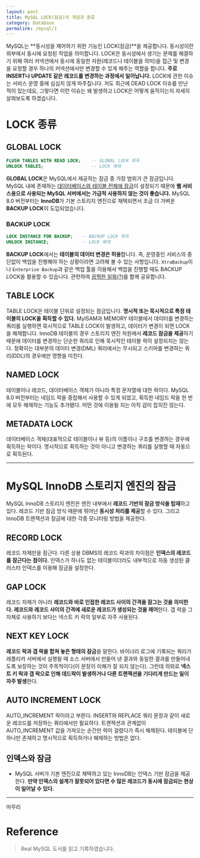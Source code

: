 ```yaml
---
layout: post
title: MySQL LOCK(잠금)의 개념과 종류
category: Database
permalink: /mysql/1
---
```


MySQL는 **동시성을 제어하기 위한 기능인 LOCK(잠금)**을 제공합니다. 동시성이란 외부에서 동시에 요청된 작업을 의미합니다. LOCK은 동시성에서 생기는 문제를 해결하기 위해 여러 커넥션에서 동시에 동일한 자원(레코드나 테이블을 의미)을 접근 및 변경을 요청할 경우 하나의 커넥션에서만 변경할 수 있게 해주는 역할을 합니다. **주로 INSERT나 UPDATE 같은 레코드를 변경하는 과정에서 일어납니다.** LOCK에 관한 이슈는 서비스 운영 중에 심심치 않게 마주칩니다. 저도 최근에 DEAD LOCK 이슈를 만난 적이 있는데요, 그렇다면 이런 이슈는 왜 발생하고 LOCK은 어떻게 움직이는지 자세히 살펴보도록 하겠습니다.

# LOCK 종류

## GLOBAL LOCK
```SQL
FLUSH TABLES WITH READ LOCK;    -- GLOBAL LOCK 획득
UNLOCK TABLES;                  -- LOCK 해제
```
    
**GLOBAL LOCK**은 MySQL에서 제공하는 잠금 중 가장 범위가 큰 잠금입니다. MySQL 내에 존재하는 <u>데이터베이스와 테이블 전체에 잠금</u>이 설정되기 때문에 **웹 서비스용으로 사용되는 MySQL 서버에서는 가급적 사용하지 않는 것이 좋습니다.** MySQL 8.0 버전부터는 **InnoDB**가 기본 스토리지 엔진으로 채택되면서 조금 더 가벼운 **BACKUP LOCK**이 도입되었습니다.   

### BACKUP LOCK
```SQL
LOCK INSTANCE FOR BACKUP;   -- BACKUP LOCK 획득
UNLOCK INSTANCE;            -- LOCK 해제
```
**BACKUP LOCK**에서는 **테이블의 데이터 변경은 허용**합니다. 즉, 운영중인 서비스의 중단없이 백업을 진행해야 하는 상황이라면 고려해 볼 수 있는 사항입니다. `XtraBackup`이나 `Enterprise Backup`과 같은 백업 툴을 이용해서 백업을 진행할 때도 BACKUP LOCK을 활용할 수 있습니다. 관련하여 [끔찍한 일화(?)](https://techblog.woowahan.com/2576)를 함께 공유합니다.    
    
## TABLE LOCK    
TABLE LOCK은 테이블 단위로 설정되는 잠금입니다. **명시적 또는 묵시적으로 특정 테이블의 LOCK을 획득할 수 있다.** MyISAM과 MEMORY 테이블에서 데이터를 변경하는 쿼리를 실행하면 묵시적으로 TABLE LOCK이 발생하고, 데이터가 변경이 되면 LOCK을 해제합니다. InnoDB 테이블의 경우 스토리지 엔진 차원에서 **레코드 잠금을 제공**하기 때문에 데이터를 변경하는 단순한 쿼리로 인해 묵시적인 테이블 락이 설정되지는 않는다. 정확히는 대부분의 데이터 변경(DML) 쿼리에서는 무시되고 스키마를 변경하는 쿼리(DDL)의 경우에만 영향을 미친다.   
    
## NAMED LOCK
테이블이나 레코드, 데이터베이스 객체가 아니라 특정 문자열에 대한 락이다. MySQL 8.0 버전부터는 네임드 락을 중첩해서 사용할 수 있게 되었고, 획득한 네임드 락을 한 번에 모두 해제하는 기능도 추가됐다. 어떤 것에 이용될 지는 아직 감이 잡히진 않는다.   
    

## METADATA LOCK    
데이터베이스 객체(대표적으로 테이블이나 뷰 등)의 이름이나 구조를 변경하는 경우에 획득하는 락이다. 명시적으로 획득하는 것이 아니고 변경하는 쿼리를 실행할 때 자동으로 획득된다.   
    
---

# MySQL InnoDB 스토리지 엔진의 잠금

MySQL InnoDB 스토리지 엔진은 엔진 내부에서 **레코드 기반의 잠금 방식을 탑재**하고 있다. 레코드 기반 잠금 방식 때문에 뛰어난 **동시성 처리를 제공**할 수 있다. 그리고 InnoDB 트랜잭션과 잠금에 대한 각종 모니터링 방법을 제공한다.

## RECORD LOCK
레코드 자체만을 잠근다. 다른 상용 DBMS의 레코드 락과의 차이점은 **인덱스의 레코드를 잠근다는 점이다.**  인덱스가 하나도 없는 테이블이더라도 내부적으로 자동 생성된 클러스터 인덱스를 이용해 잠금을 설정한다.   
    
## GAP LOCK
레코드 자체가 아니라 **레코드와 바로 인접한 레코드 사이의 간격을 잠그는 것을 의미한다. 레코드와 레코드 사이의 간격에 새로운 레코드가 생성되는 것을 제어**한다. 갭 락을 그 자체로 사용하기 보다는 넥스트 키 락의 일부로 자주 사용된다.   
    
## NEXT KEY LOCK
**레코드 락과 갭 락을 합쳐 놓은 형태의 잠금**을 말한다. 바이너리 로그에 기록되는 쿼리가 레플리카 서버에서 실행될 때 소스 서버에서 만들어 낸 결과와 동일한 결과를 만들어내도록 보장하는 것이 주목적이다(이 문장이 이해가 잘 되지 않는다). 그런데 의외로 **넥스트 키 락과 갭 락으로 인해 데드락이 발생하거나 다른 트랜잭션을 기다리게 만드는 일이 자주 발생**한다.   
    
## AUTO INCREMENT LOCK
AUTO_INCREMENT 락이라고 부른다. INSERT와 REPLACE 쿼리 문장과 같이 새로운 레코드를 저장하는 쿼리에서만 필요하다. 트랜잭션과 관계없이 AUTO_INCREMENT 값을 가져오는 순간만 락이 걸렸다가 즉시 해제된다. 테이블에 단 하나만 존재하고 명시적으로 획득하거나 해제하는 방법은 없다.   
    

## 인덱스와 잠금

- MySQL 서버가 기본 엔진으로 채택하고 있는 InnoDB는 인덱스 기반 잠금을 제공한다. **만약 인덱스의 설계가 잘못되어 있다면 수 많은 레코드가 동시에 잠금되는 현상이 일어날 수 있다.**   

---
마무리

# Reference
> Real MySQL 도서를 읽고 기록하였습니다.